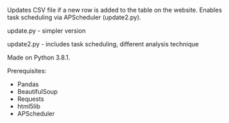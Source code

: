 Updates CSV file if a new row is added to the table on the website. Enables task scheduling via APScheduler (update2.py).

update.py - simpler version

update2.py - includes task scheduling, different analysis technique

Made on Python 3.8.1.

Prerequisites:
- Pandas
- BeautifulSoup
- Requests
- html5lib
- APScheduler
